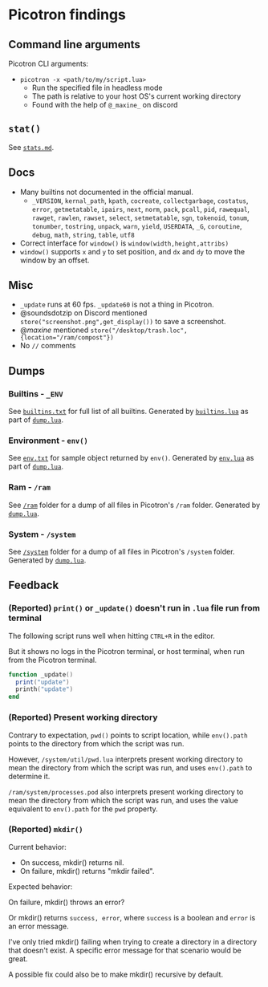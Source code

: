 # Picotron findings

## Command line arguments

Picotron CLI arguments:

- `picotron -x <path/to/my/script.lua>`
  - Run the specified file in headless mode
  - The path is relative to your host OS's current working directory
  - Found with the help of `@_maxine_` on discord

## `stat()`

See [`stats.md`](drive/projects/stat/stats.md).

## Docs

- Many builtins not documented in the official manual.
  - `_VERSION`, `kernal_path`, `kpath`, `cocreate`, `collectgarbage`, `costatus`, `error`, `getmetatable`, `ipairs`, `next`, `norm`, `pack`, `pcall`, `pid`, `rawequal`, `rawget`, `rawlen`, `rawset`, `select`, `setmetatable`, `sgn`, `tokenoid`, `tonum`, `tonumber`, `tostring`, `unpack`, `warn`, `yield`, `USERDATA`, `_G`, `coroutine`, `debug`, `math`, `string`, `table`, `utf8`
- Correct interface for `window()` is `window(width,height,attribs)`
- `window()` supports `x` and `y` to set position, and `dx` and `dy` to move the window by an offset.

## Misc

- `_update` runs at 60 fps. `_update60` is not a thing in Picotron.
- @soundsdotzip on Discord mentioned `store("screenshot.png",get_display())` to save a screenshot.
- @_maxine_ mentioned `store("/desktop/trash.loc", {location="/ram/compost"})`
- No `//` comments

## Dumps

### Builtins - `_ENV`

See [`builtins.txt`](drive/dumps/builtins.txt) for full list of all builtins. Generated by [`builtins.lua`](drive/desktop/projects/builtins/main.lua) as part of [`dump.lua`](drive/projects/dump/dump.lua).

### Environment - `env()`

See [`env.txt`](drive/dumps/env.txt) for sample object returned by `env()`. Generated by [`env.lua`](drive/desktop/projects/env/main.lua) as part of [`dump.lua`](drive/projects/dump/dump.lua).

### Ram - `/ram`

See [`/ram`](drive/dumps/ram) folder for a dump of all files in Picotron's `/ram` folder. Generated by [`dump.lua`](drive/projects/dump/dump.lua).

### System - `/system`

See [`/system`](drive/dumps/system) folder for a dump of all files in Picotron's `/system` folder. Generated by [`dump.lua`](drive/projects/dump/dump.lua).

## Feedback

### (Reported) `print()` or `_update()` doesn't run in `.lua` file run from terminal

The following script runs well when hitting `CTRL+R` in the editor.

But it shows no logs in the Picotron terminal, or host terminal, when run from the Picotron terminal.

```lua
function _update()
  print("update")
  printh("update")
end
```

### (Reported) Present working directory

Contrary to expectation, `pwd()` points to script location, while `env().path` points to the directory from which the script was run.

However, `/system/util/pwd.lua` interprets present working directory to mean the directory from which the script was run, and uses `env().path` to determine it.

`/ram/system/processes.pod` also interprets present working directory to mean the directory from which the script was run, and uses the value equivalent to `env().path` for the `pwd` property.

### (Reported) `mkdir()`

Current behavior:

- On success, mkdir() returns nil.
- On failure, mkdir() returns "mkdir failed".

Expected behavior:

On failure, mkdir() throws an error?

Or mkdir() returns `success, error`, where `success` is a boolean and `error` is an error message.

I've only tried mkdir() failing when trying to create a directory in a directory that doesn't exist. A specific error message for that scenario would be great.

A possible fix could also be to make mkdir() recursive by default.
